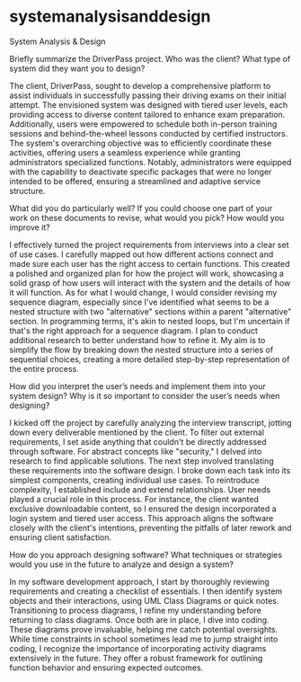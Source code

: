 # systemanalysisanddesign
System Analysis &amp; Design

Briefly summarize the DriverPass project. Who was the client? What type of system did they want you to design?

The client, DriverPass, sought to develop a comprehensive platform to assist individuals in successfully passing their driving exams on their initial attempt. The envisioned system was designed with tiered user levels, each providing access to diverse content tailored to enhance exam preparation. Additionally, users were empowered to schedule both in-person training sessions and behind-the-wheel lessons conducted by certified instructors. The system's overarching objective was to efficiently coordinate these activities, offering users a seamless experience while granting administrators specialized functions. Notably, administrators were equipped with the capability to deactivate specific packages that were no longer intended to be offered, ensuring a streamlined and adaptive service structure.

What did you do particularly well?
If you could choose one part of your work on these documents to revise, what would you pick? How would you improve it?

I effectively turned the project requirements from interviews into a clear set of use cases. I carefully mapped out how different actions connect and made sure each user has the right access to certain functions. This created a polished and organized plan for how the project will work, showcasing a solid grasp of how users will interact with the system and the details of how it will function. As for what I would change, I would consider revising my sequence diagram, especially since I've identified what seems to be a nested structure with two "alternative" sections within a parent "alternative" section. In programming terms, it's akin to nested loops, but I'm uncertain if that's the right approach for a sequence diagram. I plan to conduct additional research to better understand how to refine it. My aim is to simplify the flow by breaking down the nested structure into a series of sequential choices, creating a more detailed step-by-step representation of the entire process.

How did you interpret the user’s needs and implement them into your system design? Why is it so important to consider the user’s needs when designing?

I kicked off the project by carefully analyzing the interview transcript, jotting down every deliverable mentioned by the client. To filter out external requirements, I set aside anything that couldn't be directly addressed through software. For abstract concepts like "security," I delved into research to find applicable solutions. The next step involved translating these requirements into the software design. I broke down each task into its simplest components, creating individual use cases. To reintroduce complexity, I established include and extend relationships. User needs played a crucial role in this process. For instance, the client wanted exclusive downloadable content, so I ensured the design incorporated a login system and tiered user access. This approach aligns the software closely with the client's intentions, preventing the pitfalls of later rework and ensuring client satisfaction.

How do you approach designing software? What techniques or strategies would you use in the future to analyze and design a system?

In my software development approach, I start by thoroughly reviewing requirements and creating a checklist of essentials. I then identify system objects and their interactions, using UML Class Diagrams or quick notes. Transitioning to process diagrams, I refine my understanding before returning to class diagrams. Once both are in place, I dive into coding. These diagrams prove invaluable, helping me catch potential oversights. While time constraints in school sometimes lead me to jump straight into coding, I recognize the importance of incorporating activity diagrams extensively in the future. They offer a robust framework for outlining function behavior and ensuring expected outcomes.
